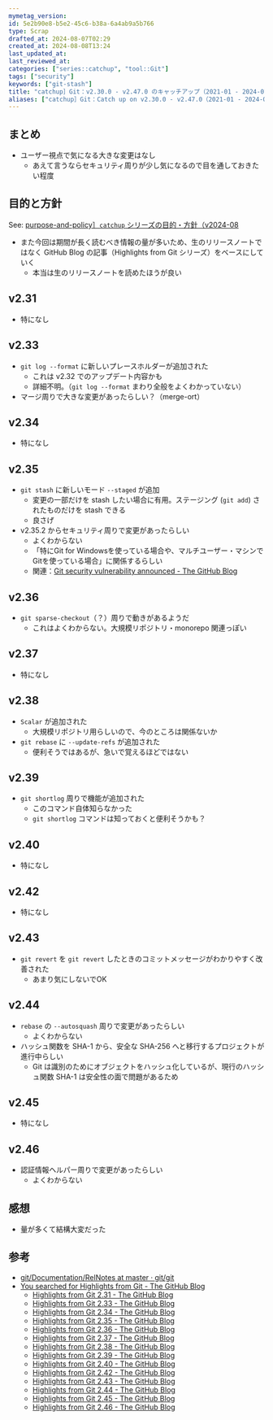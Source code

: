 ```yaml
---
mymetag_version:
id: 5e2b90e8-b5e2-45c6-b38a-6a4ab9a5b766
type: Scrap
drafted_at: 2024-08-07T02:29
created_at: 2024-08-08T13:24
last_updated_at:
last_reviewed_at:
categories: ["series::catchup", "tool::Git"]
tags: ["security"]
keywords: ["git-stash"]
title: "catchup］Git：v2.30.0 - v2.47.0 のキャッチアップ（2021-01 - 2024-07"
aliases: ["catchup］Git：Catch up on v2.30.0 - v2.47.0（2021-01 - 2024-07"]
---
```


## まとめ

- ユーザー視点で気になる大きな変更はなし
  - あえて言うならセキュリティ周りが少し気になるので目を通しておきたい程度

## 目的と方針

See: [purpose-and-policy］`catchup` シリーズの目的・方針（v2024-08](./72b2608e-8b0f-4ccd-a366-9093a8d48f2a.md)

- また今回は期間が長く読むべき情報の量が多いため、生のリリースノートではなく GitHub Blog の記事（Highlights from Git シリーズ）をベースにしていく
  - 本当は生のリリースノートを読めたほうが良い

## v2.31

- 特になし

## v2.33

- `git log --format` に新しいプレースホルダーが追加された
  - これは v2.32 でのアップデート内容かも
  - 詳細不明。（`git log --format` まわり全般をよくわかっていない）
- マージ周りで大きな変更があったらしい？（merge-ort）

## v2.34

- 特になし

## v2.35

- `git stash` に新しいモード `--staged` が追加
  - 変更の一部だけを stash したい場合に有用。ステージング (`git add`) されたものだけを stash できる
  - 良さげ
- v2.35.2 からセキュリティ周りで変更があったらしい
  - よくわからない
  - 「特にGit for Windowsを使っている場合や、マルチユーザー・マシンでGitを使っている場合」に関係するらしい
  - 関連：[Git security vulnerability announced - The GitHub Blog](https://github.blog/open-source/git/git-security-vulnerability-announced/)

## v2.36

- `git sparse-checkout`（？）周りで動きがあるようだ
  - これはよくわからない。大規模リポジトリ・monorepo 関連っぽい

## v2.37

- 特になし

## v2.38

- `Scalar` が追加された
  - 大規模リポジトリ用らしいので、今のところは関係ないか
- `git rebase` に `--update-refs` が追加された
  - 便利そうではあるが、急いで覚えるほどではない

## v2.39

- `git shortlog` 周りで機能が追加された
  - このコマンド自体知らなかった
  - `git shortlog` コマンドは知っておくと便利そうかも？

## v2.40

- 特になし

## v2.42

- 特になし

## v2.43

- `git revert` を `git revert` したときのコミットメッセージがわかりやすく改善された
  - あまり気にしないでOK

## v2.44
- `rebase` の `--autosquash` 周りで変更があったらしい
  - よくわからない
- ハッシュ関数を SHA-1 から、安全な SHA-256 へと移行するプロジェクトが進行中らしい
  - Git は識別のためにオブジェクトをハッシュ化しているが、現行のハッシュ関数 SHA-1 は安全性の面で問題があるため

## v2.45

- 特になし
  
## v2.46

- 認証情報ヘルパー周りで変更があったらしい
  - よくわからない

## 感想

- 量が多くて結構大変だった
  
## 参考

- [git/Documentation/RelNotes at master · git/git](https://github.com/git/git/tree/406f326d271e0bacecdb00425422c5fa3f314930/Documentation/RelNotes)
- [You searched for Highlights from Git - The GitHub Blog](https://github.blog/?s=Highlights+from+Git)
  - [Highlights from Git 2.31 - The GitHub Blog](https://github.blog/open-source/git/highlights-from-git-2-31/)
  - [Highlights from Git 2.33 - The GitHub Blog](https://github.blog/open-source/git/highlights-from-git-2-33/)
  - [Highlights from Git 2.34 - The GitHub Blog](https://github.blog/open-source/git/highlights-from-git-2-34/)
  - [Highlights from Git 2.35 - The GitHub Blog](https://github.blog/open-source/git/highlights-from-git-2-35/)
  - [Highlights from Git 2.36 - The GitHub Blog](https://github.blog/open-source/git/highlights-from-git-2-36/)
  - [Highlights from Git 2.37 - The GitHub Blog](https://github.blog/open-source/git/highlights-from-git-2-37/)
  - [Highlights from Git 2.38 - The GitHub Blog](https://github.blog/open-source/git/highlights-from-git-2-38/)
  - [Highlights from Git 2.39 - The GitHub Blog](https://github.blog/open-source/git/highlights-from-git-2-39/)
  - [Highlights from Git 2.40 - The GitHub Blog](https://github.blog/open-source/git/highlights-from-git-2-40/)
  - [Highlights from Git 2.42 - The GitHub Blog](https://github.blog/open-source/git/highlights-from-git-2-42/)
  - [Highlights from Git 2.43 - The GitHub Blog](https://github.blog/open-source/git/highlights-from-git-2-43/)
  - [Highlights from Git 2.44 - The GitHub Blog](https://github.blog/open-source/git/highlights-from-git-2-44/)
  - [Highlights from Git 2.45 - The GitHub Blog](https://github.blog/open-source/git/highlights-from-git-2-45/)
  - [Highlights from Git 2.46 - The GitHub Blog](https://github.blog/open-source/git/highlights-from-git-2-46/)
